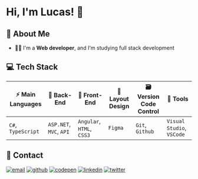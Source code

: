 
# Hi, I'm Lucas! 👋


## 🚀 About Me

- 🧑‍💻 I'm a **Web developer**, and I'm studying full stack development


## 💻 Tech Stack

<!-- - **⚡️ Main Languages:** `C#`, `TypeScript`
- **📡 Back-End:** `ASP.NET MVC`
- **🎉 Front-End:** `Angular`, `HTML`, `CSS3`
- **🎨 Layout Design**: `Figma`
- **🗃️ Version Code Control**: `Git`, `Github`
- **🔨 Tools**: `Visual Studio`, `Visual Studio Code`, `Notion` -->
| ⚡️ Main Languages  | 📡 Back-End  | 🎉 Front-End  | 🎨 Layout Design  |  🗃️ Version Code Control  | 🔨 Tools  |
| ------------------ | ---------------- | ------------------------- | --------- | --------------- | ----------------------- |
| `C#`, `TypeScript` | `ASP.NET`, `MVC`, `API` | `Angular`, `HTML`, `CSS3` | `Figma` | `Git`, `Github` | `Visual Studio`, `VSCode` |




## 🔗 Contact
[![email](https://img.shields.io/badge/my_email-A33?style=for-the-badge&logo=ko-fi&logoColor=white)](mailto:lms.262@gmail.com)
[![github](https://img.shields.io/badge/my_repos-926?style=for-the-badge&logo=ko-fi&logoColor=white)](https://github.com/LucasMoraesDev?tab=repositories)
[![codepen](https://img.shields.io/badge/my_codepen-157?style=for-the-badge&logo=ko-fi&logoColor=white)](https://codepen.io/lucasmoraesdev)
[![linkedin](https://img.shields.io/badge/my_linkedin-0A66C2?style=for-the-badge&logo=linkedin&logoColor=white)](https://www.linkedin.com/in/lucasmoraesdev/)
[![twitter](https://img.shields.io/badge/my_twitter-1DA1F2?style=for-the-badge&logo=twitter&logoColor=white)](https://twitter.com/LucasMoraesDev)

